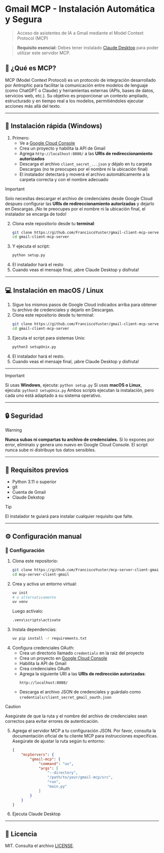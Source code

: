 # Gmail MCP - Instalación Automática y Segura

> Acceso de asistentes de IA a Gmail mediante el Model Context Protocol (MCP)

> **Requisito esencial:** Debes tener instalado [Claude Desktop](https://www.anthropic.com/claude/desktop) para poder utilizar este servidor MCP.

## 🧪 ¿Qué es MCP?

MCP (Model Context Protocol) es un protocolo de integración desarrollado por Antrophic para facilitar la comunicación entre modelos de lenguaje (como ChatGPT o Claude) y herramientas externas (APIs, bases de datos, servicios web, etc.). Su objetivo es proporcionar un contexto ampliado, estructurado y en tiempo real a los modelos, permitiéndoles ejecutar acciones más allá del texto.

---

## 🚀 Instalación rápida (Windows)

1. Primero:
   - Ve a [Google Cloud Console](https://console.cloud.google.com/apis/credentials)
   - Crea un proyecto y habilita la API de Gmail
   - Agrega `http://localhost:8080/` a las **URIs de redireccionamiento autorizados**
   - Descarga el archivo `client_secret_...json` y déjalo en tu carpeta Descargas (no te preocupes por el nombre ni la ubicación final)
   - El instalador detectará y moverá el archivo automáticamente a la carpeta correcta y con el nombre adecuado
> [!IMPORTANT]
> Solo necesitas descargar el archivo de credenciales desde Google Cloud despues configurar las **URIs de redireccionamiento autorizadas** y dejarlo en Descargas. ¡No te preocupes por el nombre ni la ubicación final, el instalador se encarga de todo!
2. Clona este repositorio desde tu **terminal**:
   ```sh
   git clone https://github.com/FranciscoYuster/gmail-client-mcp-server
   cd gmail-client-mcp-server
   ```
3. Y ejecuta el script:
   ```sh
   python setup.py
   ```
4. El instalador hará el resto
5. Cuando veas el mensaje final, ¡abre Claude Desktop y disfruta!

---

## 💻 Instalación en macOS / Linux

1. Sigue los mismos pasos de Google Cloud indicados arriba para obtener tu archivo de credenciales y dejarlo en Descargas.
2. Clona este repositorio desde tu terminal:
   ```sh
   git clone https://github.com/FranciscoYuster/gmail-client-mcp-server
   cd gmail-client-mcp-server
   ```
3. Ejecuta el script para sistemas Unix:
   ```sh
   python3 setupUnix.py
   ```
4. El instalador hará el resto.
5. Cuando veas el mensaje final, ¡abre Claude Desktop y disfruta!

---

> [!IMPORTANT]
> Si usas **Windows**, ejecuta: `python setup.py`
> Si usas **macOS o Linux**, ejecuta: `python3 setupUnix.py`
> Ambos scripts ejecutan la instalación, pero cada uno está adaptado a su sistema operativo.

---

## 🔒 Seguridad

> [!WARNING]
> **Nunca subas ni compartas tu archivo de credenciales.** Si lo expones por error, elimínalo y genera uno nuevo en Google Cloud Console. El script nunca sube ni distribuye tus datos sensibles.

---

## 📝 Requisitos previos

- Python 3.11 o superior
- git
- Cuenta de Gmail
- Claude Dekstop

> [!TIP]
> El instalador te guiará para instalar cualquier requisito que falte.

---

## ⚙️ Configuración manual

### 🚀 Configuración

1. Clona este repositorio:
   ```sh
   git clone https://github.com/FranciscoYuster/mcp-server-client-gmail
   cd mcp-server-client-gmail
   ```
2. Crea y activa un entorno virtual:
   ```sh
   uv init
   # o alternativamente
   uv venv
   ```
   Luego actívalo:
   ```sh
   .venv\scripts\activate
   ```
3. Instala dependencias:
   ```sh
   uv pip install -r requirements.txt
   ```
4. Configura credenciales OAuth:
   - Crea un directorio llamado `credentials` en la raíz del proyecto
   - Crea un proyecto en [Google Cloud Console](https://console.cloud.google.com/)
   - Habilita la API de Gmail
   - Crea credenciales OAuth
   - Agrega la siguiente URI a las **URIs de redirección autorizadas**:
     ```
     http://localhost:8080/
     ```
   - Descarga el archivo JSON de credenciales y guárdalo como `credentials/client_secret_gmail_oauth.json`

> [!CAUTION]
> Asegúrate de que la ruta y el nombre del archivo de credenciales sean correctos para evitar errores de autenticación.

5. Agrega el servidor MCP a tu configuración JSON. Por favor, consulta la documentación oficial de tu cliente MCP para instrucciones específicas. Asegúrate de ajustar la ruta según tu entorno:
   ```json
   {
       "mcpServers": {
           "gmail-mcp": {
               "command": "uv",
               "args": [
                   "--directory",
                   "/path/to/your/gmail-mcp/src",
                   "run",
                   "main.py"
               ]
           }
       }
   }
   ```

6. Ejecuta Claude Desktop
---

## 📝 Licencia

MIT. Consulta el archivo [LICENSE](LICENSE).
